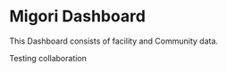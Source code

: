 # Migori Dashboard
 This Dashboard consists of facility and Community data.

 Testing collaboration
